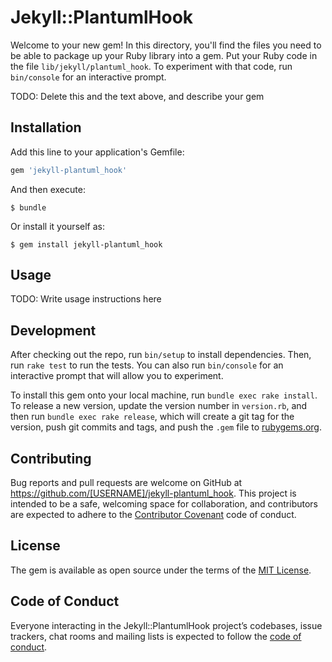 # Jekyll::PlantumlHook

Welcome to your new gem! In this directory, you'll find the files you need to be able to package up your Ruby library into a gem. Put your Ruby code in the file `lib/jekyll/plantuml_hook`. To experiment with that code, run `bin/console` for an interactive prompt.

TODO: Delete this and the text above, and describe your gem

## Installation

Add this line to your application's Gemfile:

```ruby
gem 'jekyll-plantuml_hook'
```

And then execute:

    $ bundle

Or install it yourself as:

    $ gem install jekyll-plantuml_hook

## Usage

TODO: Write usage instructions here

## Development

After checking out the repo, run `bin/setup` to install dependencies. Then, run `rake test` to run the tests. You can also run `bin/console` for an interactive prompt that will allow you to experiment.

To install this gem onto your local machine, run `bundle exec rake install`. To release a new version, update the version number in `version.rb`, and then run `bundle exec rake release`, which will create a git tag for the version, push git commits and tags, and push the `.gem` file to [rubygems.org](https://rubygems.org).

## Contributing

Bug reports and pull requests are welcome on GitHub at https://github.com/[USERNAME]/jekyll-plantuml_hook. This project is intended to be a safe, welcoming space for collaboration, and contributors are expected to adhere to the [Contributor Covenant](http://contributor-covenant.org) code of conduct.

## License

The gem is available as open source under the terms of the [MIT License](https://opensource.org/licenses/MIT).

## Code of Conduct

Everyone interacting in the Jekyll::PlantumlHook project’s codebases, issue trackers, chat rooms and mailing lists is expected to follow the [code of conduct](https://github.com/[USERNAME]/jekyll-plantuml_hook/blob/master/CODE_OF_CONDUCT.md).
